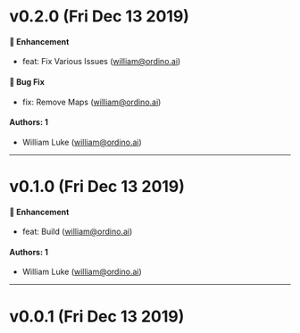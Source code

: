 # v0.2.0 (Fri Dec 13 2019)

#### 🚀  Enhancement

- feat: Fix Various Issues  (william@ordino.ai)

#### 🐛  Bug Fix

- fix: Remove Maps  (william@ordino.ai)

#### Authors: 1

- William Luke (william@ordino.ai)

---

# v0.1.0 (Fri Dec 13 2019)

#### 🚀  Enhancement

- feat: Build  (william@ordino.ai)

#### Authors: 1

- William Luke (william@ordino.ai)

---

# v0.0.1 (Fri Dec 13 2019)

